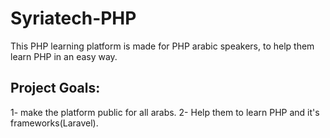# Syriatech-PHP
This PHP learning platform is made for PHP arabic speakers, to help them learn PHP in an easy way.

## Project Goals:
1- make the platform public for all arabs.
2- Help them to learn PHP and it's frameworks(Laravel).
